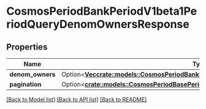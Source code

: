 # CosmosPeriodBankPeriodV1beta1PeriodQueryDenomOwnersResponse

## Properties

Name | Type | Description | Notes
------------ | ------------- | ------------- | -------------
**denom_owners** | Option<[**Vec<crate::models::CosmosPeriodBankPeriodV1beta1PeriodDenomOwner>**](cosmos.bank.v1beta1.DenomOwner.md)> |  | [optional]
**pagination** | Option<[**crate::models::CosmosPeriodBasePeriodQueryPeriodV1beta1PeriodPageResponse**](cosmos.base.query.v1beta1.PageResponse.md)> |  | [optional]

[[Back to Model list]](../README.md#documentation-for-models) [[Back to API list]](../README.md#documentation-for-api-endpoints) [[Back to README]](../README.md)


